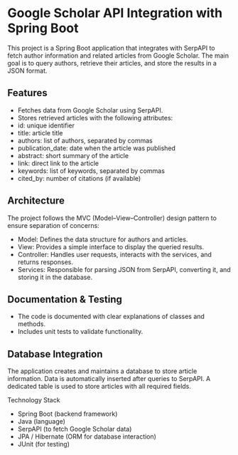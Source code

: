 # Google Scholar API Integration with Spring Boot

This project is a Spring Boot application that integrates with SerpAPI to fetch author information and related articles from Google Scholar. The main goal is to query authors, retrieve their articles, and store the results in a JSON format.

## Features

- Fetches data from Google Scholar using SerpAPI.
- Stores retrieved articles with the following attributes:
- id: unique identifier
- title: article title
- authors: list of authors, separated by commas
- publication_date: date when the article was published
- abstract: short summary of the article
- link: direct link to the article
- keywords: list of keywords, separated by commas
- cited_by: number of citations (if available)

## Architecture

The project follows the MVC (Model–View–Controller) design pattern to ensure separation of concerns:

- Model: Defines the data structure for authors and articles.
- View: Provides a simple interface to display the queried results.
- Controller: Handles user requests, interacts with the services, and returns responses.
- Services: Responsible for parsing JSON from SerpAPI, converting it, and storing it in the database.

## Documentation & Testing

- The code is documented with clear explanations of classes and methods.
- Includes unit tests to validate functionality.

## Database Integration

The application creates and maintains a database to store article information. Data is automatically inserted after queries to SerpAPI. A dedicated table is used to store articles with all required fields.

Technology Stack

- Spring Boot (backend framework)
- Java (language)
- SerpAPI (to fetch Google Scholar data)
- JPA / Hibernate (ORM for database interaction)
- JUnit (for testing)
